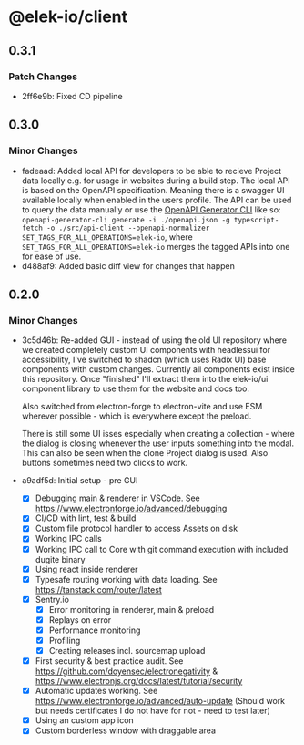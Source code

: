 # @elek-io/client

## 0.3.1

### Patch Changes

- 2ff6e9b: Fixed CD pipeline

## 0.3.0

### Minor Changes

- fadeaad: Added local API for developers to be able to recieve Project data locally e.g. for usage in websites during a build step. The local API is based on the OpenAPI specification. Meaning there is a swagger UI available locally when enabled in the users profile. The API can be used to query the data manually or use the [OpenAPI Generator CLI](https://openapi-generator.tech/) like so: `openapi-generator-cli generate -i ./openapi.json -g typescript-fetch -o ./src/api-client --openapi-normalizer SET_TAGS_FOR_ALL_OPERATIONS=elek-io`, where `SET_TAGS_FOR_ALL_OPERATIONS=elek-io` merges the tagged APIs into one for ease of use.
- d488af9: Added basic diff view for changes that happen

## 0.2.0

### Minor Changes

- 3c5d46b: Re-added GUI - instead of using the old UI repository where we created completely custom UI components with headlessui for accessibility, I've switched to shadcn (which uses Radix UI) base components with custom changes. Currently all components exist inside this repository. Once "finished" I'll extract them into the elek-io/ui component library to use them for the website and docs too.

  Also switched from electron-forge to electron-vite and use ESM wherever possible - which is everywhere except the preload.

  There is still some UI isses especially when creating a collection - where the dialog is closing whenever the user inputs something into the modal.
  This can also be seen when the clone Project dialog is used.
  Also buttons sometimes need two clicks to work.

- a9adf5d: Initial setup - pre GUI

  - [x] Debugging main & renderer in VSCode. See https://www.electronforge.io/advanced/debugging
  - [x] CI/CD with lint, test & build
  - [x] Custom file protocol handler to access Assets on disk
  - [x] Working IPC calls
  - [x] Working IPC call to Core with git command execution with included dugite binary
  - [x] Using react inside renderer
  - [x] Typesafe routing working with data loading. See https://tanstack.com/router/latest
  - [x] Sentry.io
    - [x] Error monitoring in renderer, main & preload
    - [x] Replays on error
    - [x] Performance monitoring
    - [x] Profiling
    - [x] Creating releases incl. sourcemap upload
  - [x] First security & best practice audit. See https://github.com/doyensec/electronegativity & https://www.electronjs.org/docs/latest/tutorial/security
  - [x] Automatic updates working. See https://www.electronforge.io/advanced/auto-update (Should work but needs certificates I do not have for not - need to test later)
  - [x] Using an custom app icon
  - [x] Custom borderless window with draggable area
